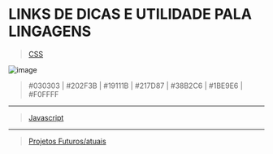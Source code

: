 # LINKS DE DICAS E UTILIDADE PALA LINGAGENS 

> [CSS](https://github.com/MatheusLCSantos7/LINKS/blob/main/CSS.md)

![image](https://user-images.githubusercontent.com/93961602/222797299-922345a8-9aad-4ecd-a069-0bdb7e8fd88d.png)
>#030303    |    #202F3B    |    #19111B    |    #217D87    |    #38B2C6    |    #1BE9E6    |    #F0FFFF

<hr>

>[Javascript](https://github.com/MatheusLCSantos7/LINKS/blob/main/Javascript.md)

<hr>

>[Projetos Futuros/atuais](https://github.com/MatheusLCSantos7/Links-Uteis/blob/main/Projetos.md)
